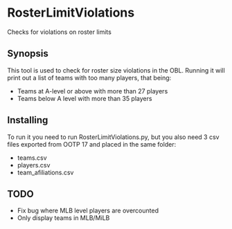 # RosterLimitViolations
Checks for violations on roster limits

## Synopsis
This tool is used to check for roster size violations in the OBL.
Running it will print out a list of teams with too many players, that being:

- Teams at A-level or above with more than 27 players
- Teams below A level with more than 35 players

## Installing
To run it you need to run RosterLimitViolations.py, but you also need 3 csv
files exported from OOTP 17 and placed in the same folder:

- teams.csv
- players.csv
- team_afiliations.csv


## TODO

- Fix bug where MLB level players are overcounted
- Only display teams in MLB/MiLB
